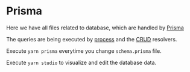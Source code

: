 # Prisma

Here we have all files related to database, which are handled by [Prisma](https://www.prisma.io/)

The queries are being executed by [process](../graphql/process) and the [CRUD](../graphql/crud) resolvers.

Execute `yarn prisma` everytime you change `schema.prisma` file.

Execute `yarn studio` to visualize and edit the database data. 
